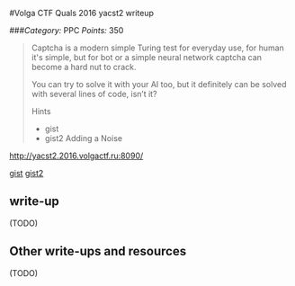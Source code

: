 #Volga CTF Quals 2016 yacst2 writeup

###*Category:* PPC *Points:* 350

> Captcha is a modern simple Turing test for everyday use, for human it's simple, but for bot or a simple neural network captcha can become a hard nut to crack.
>
> You can try to solve it with your AI too, but it definitely can be solved with several lines of code, isn’t it?
>
> Hints
> * gist
> * gist2 Adding a Noise

http://yacst2.2016.volgactf.ru:8090/

[gist](https://gist.github.com/volalex/799789663f8c29f1bb58)
[gist2](https://gist.github.com/volalex/4c62beaa721807dbc139)

## write-up

(TODO)

## Other write-ups and resources

(TODO)
